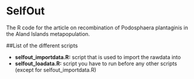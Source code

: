 # SelfOut
The R code for the article on recombination of Podosphaera plantaginis in the Aland Islands metapopulation. 

##List of the different scripts

  * **selfout_importdata.R:** script that is used to import the rawdata into 
  * **selfout_loadata.R:** script you have to run before any other scripts (except for selfout_importdata.R)

